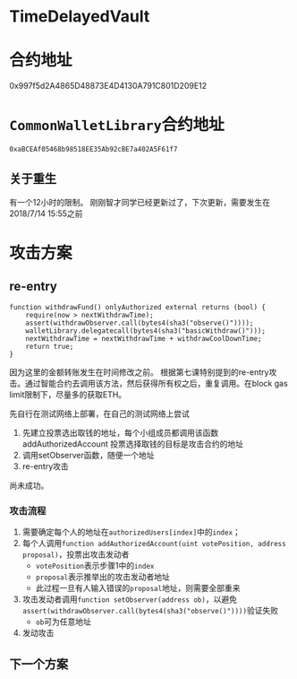 # TimeDelayedVault
# 合约地址
0x997f5d2A4865D48873E4D4130A791C801D209E12

# `CommonWalletLibrary`合约地址
`0xaBCEAf05468b98518EE35Ab92cBE7a402A5F61f7`


## 关于重生
有一个12小时的限制。
刚刚智才同学已经更新过了，下次更新，需要发生在2018/7/14 15:55之前



# 攻击方案
## re-entry
    function withdrawFund() onlyAuthorized external returns (bool) {
        require(now > nextWithdrawTime);
        assert(withdrawObserver.call(bytes4(sha3("observe()"))));
        walletLibrary.delegatecall(bytes4(sha3("basicWithdraw()")));
        nextWithdrawTime = nextWithdrawTime + withdrawCoolDownTime;
        return true;
    }
因为这里的金额转账发生在时间修改之前。
根据第七课特别提到的re-entry攻击。通过智能合约去调用该方法，然后获得所有权之后，重复调用。在block gas limit限制下，尽量多的获取ETH。


先自行在测试网络上部署，在自己的测试网络上尝试
1. 先建立投票选出取钱的地址，每个小组成员都调用该函数
addAuthorizedAccount
投票选择取钱的目标是攻击合约的地址
2. 调用setObserver函数，随便一个地址
3. re-entry攻击

尚未成功。

### 攻击流程
1. 需要确定每个人的地址在`authorizedUsers[index]`中的`index`；
2. 每个人调用`function addAuthorizedAccount(uint votePosition, address proposal)`，投票出攻击发动者
    - `votePosition`表示步骤1中的`index`
    - `proposal`表示推举出的攻击发动者地址
    - 此过程一旦有人输入错误的`proposal`地址，则需要全部重来
3. 攻击发动者调用`function setObserver(address ob)`，以避免`assert(withdrawObserver.call(bytes4(sha3("observe()"))))`验证失败
    - `ob`可为任意地址
4. 发动攻击



## 下一个方案
